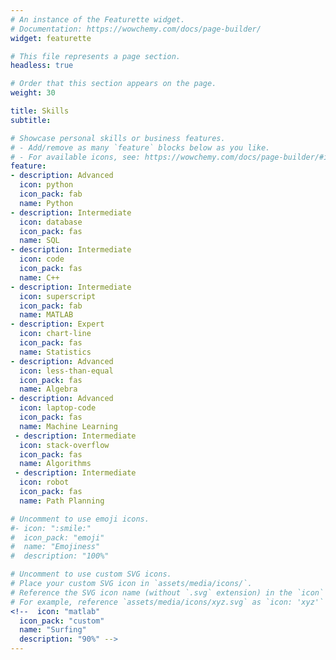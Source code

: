 ```yaml
---
# An instance of the Featurette widget.
# Documentation: https://wowchemy.com/docs/page-builder/
widget: featurette

# This file represents a page section.
headless: true

# Order that this section appears on the page.
weight: 30

title: Skills
subtitle:

# Showcase personal skills or business features.
# - Add/remove as many `feature` blocks below as you like.
# - For available icons, see: https://wowchemy.com/docs/page-builder/#icons
feature:
- description: Advanced
  icon: python
  icon_pack: fab
  name: Python
- description: Intermediate
  icon: database
  icon_pack: fas
  name: SQL
- description: Intermediate
  icon: code
  icon_pack: fas
  name: C++
- description: Intermediate
  icon: superscript
  icon_pack: fab
  name: MATLAB
- description: Expert
  icon: chart-line
  icon_pack: fas
  name: Statistics
- description: Advanced
  icon: less-than-equal
  icon_pack: fas
  name: Algebra
- description: Advanced
  icon: laptop-code
  icon_pack: fas
  name: Machine Learning
 - description: Intermediate
  icon: stack-overflow
  icon_pack: fas
  name: Algorithms
 - description: Intermediate
  icon: robot
  icon_pack: fas
  name: Path Planning

# Uncomment to use emoji icons.
#- icon: ":smile:"
#  icon_pack: "emoji"
#  name: "Emojiness"
#  description: "100%"  

# Uncomment to use custom SVG icons.
# Place your custom SVG icon in `assets/media/icons/`.
# Reference the SVG icon name (without `.svg` extension) in the `icon` field.
# For example, reference `assets/media/icons/xyz.svg` as `icon: 'xyz'`
<!--  icon: "matlab"
  icon_pack: "custom"
  name: "Surfing"
  description: "90%" -->
---
```

